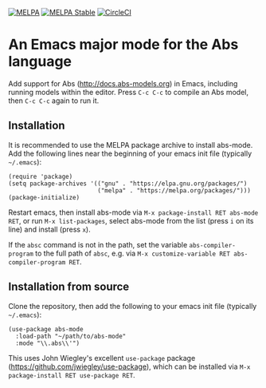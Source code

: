 [![MELPA](https://melpa.org/packages/abs-mode-badge.svg)](https://melpa.org/#/abs-mode)
[![MELPA Stable](https://stable.melpa.org/packages/abs-mode-badge.svg)](https://stable.melpa.org/#/abs-mode)
[![CircleCI](https://img.shields.io/circleci/project/abstools/abs-mode.svg)](https://circleci.com/gh/abstools/abs-mode)

# An Emacs major mode for the Abs language

Add support for Abs (http://docs.abs-models.org) in Emacs, including
running models within the editor.  Press `C-c C-c` to compile an Abs
model, then `C-c C-c` again to run it.

## Installation

It is recommended to use the MELPA package archive to install abs-mode.  Add the following lines near the beginning of your emacs init file (typically `~/.emacs`):

```elisp
(require 'package)
(setq package-archives '(("gnu" . "https://elpa.gnu.org/packages/")
                         ("melpa" . "https://melpa.org/packages/")))
(package-initialize)
```

Restart emacs, then install abs-mode via `M-x package-install RET
abs-mode RET`, or run `M-x list-packages`, select abs-mode from the
list (press `i` on its line) and install (press `x`).

If the `absc` command is not in the path, set the variable
`abs-compiler-program` to the full path of `absc`, e.g. via `M-x
customize-variable RET abs-compiler-program RET`.

## Installation from source

Clone the repository, then add the following to your emacs init file (typically `~/.emacs`):

```elisp
(use-package abs-mode
  :load-path "~/path/to/abs-mode"
  :mode "\\.abs\\'")
```

This uses John Wiegley's excellent `use-package` package
(https://github.com/jwiegley/use-package), which can be installed via `M-x package-install RET use-package RET`.
